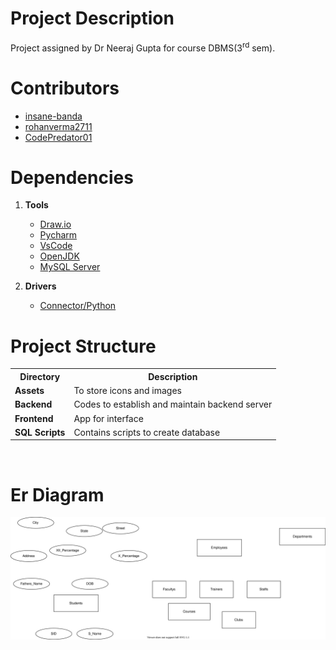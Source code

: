 # Project Description
Project assigned by Dr Neeraj Gupta for course DBMS(3<sup>rd</sup> sem).

# Contributors
- [insane-banda](https://github.com/insane-banda)
- [rohanverma2711](https://github.com/rohanverma2711)
- [CodePredator01](https://github.com/CodePredator01)

# Dependencies
1. **Tools**
    - [Draw.io](https://github.com/jgraph/drawio-desktop/releases)
    - [Pycharm](https://www.jetbrains.com/pycharm/)
    - [VsCode](https://code.visualstudio.com/)
    - [OpenJDK](https://jdk.java.net/15/)
    - [MySQL Server](https://dev.mysql.com/downloads/mysql/)
    
2. **Drivers**
    - [Connector/Python](https://dev.mysql.com/downloads/connector/python/)

# Project Structure
<table>
    <tr>
        <th><strong>Directory</strong></th>
        <th>Description</th>
    </tr>
    <tr>
        <td><strong>Assets</strong></td>
        <td>To store icons and images</td>
    </tr>
    <tr>
        <td><strong>Backend</strong></td>
        <td>Codes to establish and maintain backend server</td>
    </tr>
    <tr>
        <td><strong>Frontend</strong></td>
        <td>App for interface</td>
    </tr>
    <tr>
        <td><strong>SQL Scripts</strong></td>
        <td>Contains scripts to create database</td>
    </tr>
    <!-- <tr>
        <td><strong>Main.java</strong></td>
        <td>Main class that will launch application</td>
    </tr> -->
</table>

<br>

# Er Diagram
![Er Diagram](./ErDiagram.svg)